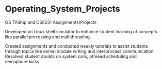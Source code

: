 # Operating_System_Projects
OS TAShip and CSE231 Assignments/Projects

Developed an Linux shell simulator to enhance student learning of concepts like parallel processing and multithreading.

Created assignments and conducted weekly tutorials to assist students through topics like kernel module writing and interprocess communication. Resolved student doubts on system calls, pthread scheduling and semaphore locks.
